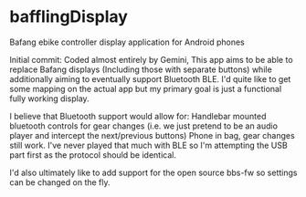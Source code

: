 # bafflingDisplay
Bafang ebike controller display application for Android phones

Initial commit:
Coded almost entirely by Gemini, This app aims to be able to replace Bafang displays
(Including those with separate buttons) while additionally aiming to eventually support 
Bluetooth BLE. I'd quite like to get some mapping on the actual app but my primary
goal is just a functional fully working display.

I believe that Bluetooth support would allow for:
Handlebar mounted bluetooth controls for gear changes
(i.e. we just pretend to be an audio player and intercept the next/previous buttons)
Phone in bag, gear changes still work. I've never played that much with BLE so I'm
attempting the USB part first as the protocol should be identical.

I'd also ultimately like to add support for the open source bbs-fw so settings can be
changed on the fly.